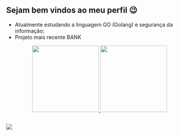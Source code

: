 ## Sejam bem vindos ao meu perfil 😉

- Atualmente estudando a linguagem GO (Golang) e segurança da informação;
- Projeto mais recente BANK
<!--
**duborgs/duborgs** is a ✨ _special_ ✨ repository because its `README.md` (this file) appears on your GitHub profile.

Here are some ideas to get you started:

- 🔭 I’m currently working on ...
- 🌱 I’m currently learning ...
- 👯 I’m looking to collaborate on ...
- 🤔 I’m looking for help with ...
- 💬 Ask me about ...
- 📫 How to reach me: ...
- 😄 Pronouns: ...
- ⚡ Fun fact: ...
-->

<div align="center">
  <a href="https://github.com/duborgs">
  <img height="180em" src="https://github-readme-stats.vercel.app/api?username=duborgs&show_icons=true&theme=github_dark&include_all_commits=true&count_private=true"/>
  <img height="180em" src="https://github-readme-stats.vercel.app/api/top-langs/?username=duborgs&layout=compact&langs_count=7&theme=github_dark"/>
</div>
 
  ##
 <div>
  <a href="www.linkedin.com/in/eduardoborges675" target="_blank"><img src="https://img.shields.io/badge/-LinkedIn-%230077B5?style=for-the-badge&logo=linkedin&logoColor=white" target="_blank"></a> 
 </div>
